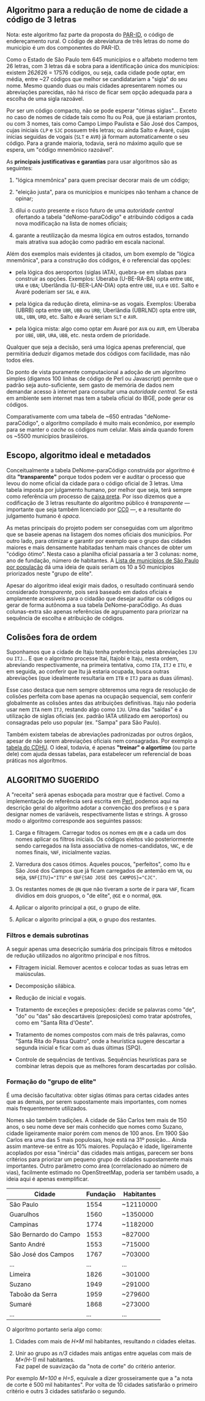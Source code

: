 ## Algoritmo para a redução de nome de cidade a código de 3 letras

Nota: este algoritmo faz parte da proposta do [PAR-ID](parId.md), o código de endereçamento rural. O código de abreviatura de três letras do nome do municipio é um dos componentes do PAR-ID.

Como o Estado de São Paulo tem 645 municípios e o alfabeto moderno tem 26 letras, com 3 letras dá e sobra para a identificação única dos municípios: existem 26*26*26 = 17576 códigos, ou seja, cada cidade pode optar, em média, entre ~27 códigos que melhor se candidatariam a "sigla" do seu nome. Mesmo quando duas ou mais cidades apresentarem nomes ou abreviações parecidas, não há risco de ficar sem opção adequada para a escolha de uma sigla razoável.

Por ser um código compacto, não se pode esperar "ótimas siglas"... Exceto no caso de nomes de cidade tais como Itu ou Poá, que já estariam prontos, ou com 3 nomes, tais como  Campo Limpo Paulista e São José dos Campos, cujas iniciais `CLP` e `SJC` possuem três letras; ou ainda Salto e Avaré, cujas inicias seguidas de vogais (`SLT` e `AVR`) já formam automaticamente o seu código.  Para a grande maioria, todavia, será no máximo aquilo que se espera, um "código mnemônico razoável".

As **principais justificativas e garantias** para usar algoritmos são as seguintes:

1. "lógica mnemônica" para quem precisar decorar mais de um código;

2. "eleição justa", para os municípios e munícipes não tenham a chance de opinar;

3. dilui o custo presente e risco futuro de uma *autoridade central* ofertando a tabela "deNome-paraCódigo" e atribuindo códigos a cada nova modificação na lista de nomes oficiais;

4. garante a reutilização da mesma lógica em outros estados, tornando mais atrativa sua adoção como padrão em escala nacional.

Além dos exemplos mais evidentes já citados, um bom exemplo de "lógica mnemônica", para a construção dos códigos, é o referencial das opções:

* pela lógica dos aeroportos (siglas IATA), quebra-se em sílabas para construir as opções. Exemplos: Uberaba (U-BE-RA-BA) opta entre `UBE`, `URA` e `UBA`;  Uberlândia (U-BER-LAN-DIA) opta entre `UBE`, `ULA` e `UDI`. Salto e Avaré poderiam ser `SAL` e `AVA`.

* pela lógica da redução direta, elimina-se as vogais. Exemplos: Uberaba (UBRB) opta entre `UBR`, `UBB` ou `URB`;  Uberlândia (UBRLND) opta entre `UBR`, `UBL`, `UBN`, `URD`, etc. Salto e Avaré seriam `SLT` e `AVR`.

* pela lógica mista: algo como optar em Avaré por `AVA` ou `AVR`, em Uberaba por `UBE`, `UBR`, `URA`, `UBB`, etc. nesta ordem de prioridade.

Qualquer que seja a decisão, será uma lógica apenas preferencial, que permitiria deduzir digamos metade dos códigos com facilidade, mas não todos eles.

Do ponto de vista puramente computacional a adoção de um algoritmo simples (digamos 100 linhas de código de Perl ou Javascript) permite que o padrão seja auto-suficiente, sem gasto de memória de dados nem demandar acesso à internet para consultar uma *autoridade central*. Se está em ambiente sem internet mas tem a tabela oficial do IBGE, pode gerar os códigos.

Comparativamente com uma tabela de ~650 entradas "deNome-paraCódigo", o algoritmo compilado é muito mais econômico, por exemplo para se manter o *cache* os códigos num celular.  Mais ainda quando forem os ~5500 municípios brasileiros.

## Escopo, algoritmo ideal e metadados

Conceitualmente a tabela DeNome-paraCódigo construída por algoritmo é dita **"transparente"** porque todos podem ver e auditar o processo que levou do nome oficial da cidade para o código oficial de 3 letras. Uma tabela imposta por julgamento humano, por melhor que seja, terá sempre como referência um processo de [caixa preta](https://en.wikipedia.org/wiki/Black_box). Por isso dizemos que a codificação de 3 letras resultante do algoritmo público  é *transparente* &mdash;  importante que seja também licenciado por [CC0](https://creativecommons.org/publicdomain/zero/1.0/) &mdash;, e a resultante do julgamento humano é *opaca*.

As metas principais do projeto podem ser conseguidas com um algoritmo que se baseie apenas na listagem dos nomes oficiais dos municípios. Por outro lado, para otimizar e garantir por exemplo que o grupo das cidades maiores e mais densamente habitadas tenham mais chances de obter um "código ótimo". Nesta caso a planilha oficial passaria a ter 3 colunas: nome, ano de fundação, número de habitantes. A [Lista de municípios de São Paulo por população](https://pt.wikipedia.org/wiki/Lista_de_municípios_de_São_Paulo_por_população) dá uma ideia de quais seriam os 10 a 50 municípios priorizados neste "grupo de elite".

Apesar do algoritmo ideal exigir mais dados, o resultado continuará sendo considerado *transparente*, pois será baseado em dados oficiais e amplamente acessíveis para o cidadão que desejar auditar os códigos ou gerar de forma autônoma a sua tabela DeNome-paraCódigo. As duas colunas-extra são apenas referências de agrupamento para priorizar na sequência de escolha e atribuição de códigos.

<!--
se contemplar cidades de maior população com siglas mais amigáveis &mdash; o ano ajuda a estimar menos subjetivamente o critério de "maior população", numa perspectiva de décadas.

PS: em 1900 a distribuição da população era muito mais uniforme, a diferença exponencial entre mais e menos populosas ocorreu décadas depois

* https://pt.wikipedia.org/wiki/Lista_de_munic%C3%ADpios_de_S%C3%A3o_Paulo_por_popula%C3%A7%C3%A3o_(1900) são carlos era importante
* https://pt.wikipedia.org/wiki/Lista_de_munic%C3%ADpios_de_S%C3%A3o_Paulo_por_popula%C3%A7%C3%A3o_(1960) mudanças de nomenclatura
* Cidadades com mais de 100mil e com mais de 1 milhão.
-->

## Colisões fora de ordem

Suponhamos que a cidade de Itaju tenha preferência pelas abreviações `IJU` ou `ITJ`... E que o algoritmo processe Itaí, Itajobi e Itaju, nesta ordem,  abreviando respectivamente, na primeira tentativa, como `ITA`, `ITJ` e `ITU`, e em seguida, ao conferir que Itu já estaria ocupada, busca outras abreviações (que idealmente resultaria em `ITB` e `ITJ` para as duas úlimas).

Esse caso destaca que nem sempre obteremos uma regra de resolução de colisões perfeita com base apenas na ocupação sequencial, sem conferir globalmente as colisões antes das atribuições definitivas. Itaju não poderia usar nem `ITA` nem `ITJ`, restando algo como `IJU`. Uma das "saídas" é a utilização de siglas oficiais (ex. padrão IATA utilizado em aeroportos) ou consagradas pelo uso popular (ex. "Sampa" para São Paulo).

Também existem tabelas de abreviações padronizadas por outros órgãos, apesar de não serem abreviações oficiais nem consagradas. Por exemplo a [tabela do CDHU](http://www.cdhu.sp.gov.br/download/manuais-e-cadernos/nomenclatura/nomenclatura-municipios.pdf). O ideal, todavia, é apenas **"treinar" o algortimo** (ou parte dele) com ajuda dessas tabelas, para estabelecer um referencial de boas práticas nos algorítmos.

<!--
## Siglas e abreviações consagradas

Aqui vale novamente a estratégia do "treino" do algorítimo. Por exemplo a tabela de siglas utilizadas por aeroportos nos fornece
PTM: Patos de Minas-MG
PTS: Patos-PB

URA: Uberaba-MG  = U-BE-RA-BA = UBE, URA, UBA
UDI: Uberlândia-MG = = U-BER-LAN-DIA = UBE, ULA, UDI.

PTC: Patrocínio-MG, PAT e PTRC .. PA-TRO-CI-NI-O, PTC
BSB: Brasília-DF
ANS: Anápolis-GO
CTB: Curitiba-PR
PAM: Pará de Minas-MG
BHZ: Belo Horizonte-MG
MOC: Montes Claros-MG
não MCL

VZT: Vazante-MG
POA: Porto Alegre-MG
GV: Governador Valadares-MG
ITBA: Ituiutaba-MG
JAMPA: João Pessoa-PB
SJC: São José dos Campos-SP
-->

## ALGORITMO SUGERIDO

A "receita" será apenas esboçada para mostrar que é factivel. Como a implementação de referência será escrita em [Perl](https://en.wikipedia.org/wiki/Perl), podemos aqui na descrição geral do algoritmo adotar a convenção dos prefixos `@` e `$` para designar nomes de variáveis, respectivamente listas e strings. A grosso modo o algoritmo corresponde aos seguintes passos:


1. Carga e filtragem. Carregar todos os nomes em `@N` e a cada um dos nomes aplicar os filtros iniciais. Os códigos eleitos vão posteriormente sendo carregados na lista associativa de nomes-candidatos, `%NC`, e de nomes finais, `%NF`, inicialmente vazias.

2. Varredura dos casos ótimos. Aqueles poucos, "perfeitos", como Itu e São José dos Campos que já ficam carregados de antemão em `%N`, ou seja, `$NF{ITU}="ITU"` e  `$NF{SAO JOSE DOS CAMPOS}="CJC"`.<!--  Águas de Santa Bárbara = ASB, Águas de São Pedro = ASP, Boa Esperança do Sul = BES, Bom Jesus dos Perdões = BJP, etc.-->

3. Os restantes nomes de  `@N` que não tiveram a sorte de ir para `%NF`, ficam dividios em dois gruopos, o "de elite", `@GE` e o normal, `@GN`.

4. Aplicar o algorito principal a `@GE`, o grupo de elite.

5. Aplicar o algorito principal a `@GN`, o grupo dos restantes.

### Filtros e demais subrotinas

A seguir apenas uma desecrição sumária dos principais filtros e métodos de redução utilizados no algoritmo principal e nos filtros.

* Filtragem inicial. Remover acentos e colocar todas as suas letras em maiúsculas.

* Decomposição silábica.

* Redução de inicial e  vogais.

* Tratamento de exceções e preposições: decide se palavras  como "de", "do" ou "das" são descartáveis (preposições) como tratar apóstrofes, como em "Santa Rita d'Oeste".

* Tratamento de nomes compostos com mais de três palavras, como "Santa Rita do Passa Quatro", onde a heurística sugere descartar a segunda inicial e ficar com as duas últimas (SPQ).

* Controle de sequências de tentivas. Sequências heurísticas para se combinar letras depois que as melhores foram descartadas por colisão. <!--  Em caso de colisão, aplicar regras do item 1 e tentar 1XX com XX={12,21,13,31}, X1X, XX1, depois demais variações.-->

### Formação do "grupo de elite"

É uma decisão facultativa: obter siglas ótimas para certas cidades antes que as demais, por serem supostamente mais importantes, com nomes mais frequentemente utilizados.

Nomes são também tradições. A cidade de São Carlos tem mais de 150 anos, o seu nome deve ser mais conhecido que nomes como Suzano, cidade ligeiramente maior porém com menos de 100 anos. Em 1900 São Carlos era uma das 5 mais populosas, hoje está na 31º posição... Ainda assim manteve-se entre as 10% maiores. População e idade, ligeiramente acoplados por essa "inércia" das cidades mais antigas, parecem ser bons critérios para priorizar um pequeno grupo de cidades supostamente mais importantes.  Outro parâmetro como área (correlacionado ao número de vias), facilmente estimado no OpenStreetMap, poderia ser também usado, a ideia aqui é apenas exemplificar.

Cidade | Fundação | Habitantes
-------| -------- | -------------
São Paulo	|1554	|~12110000
Guarulhos	|1560	|~1350000
Campinas	|1774	|~1182000
São Bernardo do Campo	|1553  	|~827000
Santo André	|1553  	|~715000
São José dos Campos	|1767  	|~703000
...	|...	|...
Limeira	|1826 	|~301000
Suzano	|1949 	|~291000
Taboão da Serra	|1959 	|~279600
Sumaré	|1868 	|~273000
...	|...	|...

O algoritmo portanto seria algo como:

1. Cidades com mais de *H×M* mil habitantes, resultando *n* cidades eleitas.

2. Unir ao grupo as *n/3*  cidades  mais antigas entre aquelas com mais de <i>M×(H-1)</i> mil habitantes. <br/>Faz papel de suavização da "nota de corte" do critério anterior. 

Por exemplo *M=100* e *H=5*, equivale a dizer grosseiramente que a "a nota de corte é 500 mil habitantes". Por volta de 10 cidades satisfarão o primeiro critério e outrs 3 cidades satisfarão o segundo.
